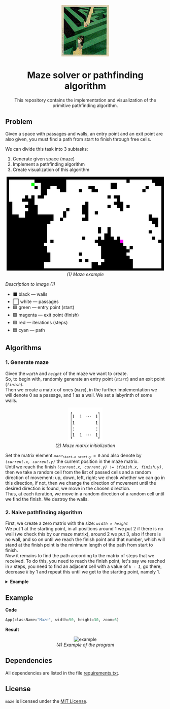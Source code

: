 <p align="center"><img src="/assets/logo.gif" alt="logo" width="150"></p>
<h1 align="center">Maze solver or pathfinding algorithm</h1>
<p align="center">This repository contains the implementation and visualization of the primitive pathfinding algorithm.</p>

<h2>Problem</h2>
<p>Given a space with passages and walls, an entry point and an exit point are also given, you must find a path from start to finish through free cells.</p>
<p>We can divide this task into 3 subtasks:
  <ol>
    <li>Generate given space (maze)</li>
    <li>Implement a pathfinding algorithm</li>
    <li>Create visualization of this algorithm</li>
  </ol>
</p>

<p align="center">
  <img src="/assets/maze_example.png" alt="maze_example"><br>
  <i>(1) Maze example</i>
</p>

<p><i>Description to image (1)</i><br>
<ul>
  <li>⬛ black — walls</li>
  <li>⬜ white — passages</li>
  <li>🟩 green — entry point (start)</li>
  <li>🟪 magenta — exit point (finish)</li>
  <li>🟥 red — iterations (steps)</li>
  <li>🟦 cyan — path</li>
</ul>
</p>

<h2>Algorithms</h2>
<h3>1. Generate maze</h3>
<p>Given the <code><i>width</i></code> and <code><i>height</i></code> of the maze we want to create.<br>
So, to begin with, randomly generate an entry point (<code><i>start</i></code>) and an exit point (<code><i>finish</i></code>).<br>
Then we create a matrix of ones (<code><i>maze</i></code>), in the further implementation we will denote 0 as a passage, and 1 as a wall. We set a labyrinth of some walls.</p>
<p align="center">
  <img src="/assets/matrix.png" alt="matrix_example"><br>
  <i>(2) Maze matrix initialization</i>
</p>
<p>Set the matrix element <code><i>maze<sub>start.x start.y</sub></i> = 0</code> and also denote by <code><i>(current.x, current.y)</sub></i></code> the current position in the maze matrix.<br>
Until we reach the finish <code><i>(current.x, current.y) != (finish.x, finish.y)</i></code>, then we take a random cell from the list of passed cells and a random direction of movement: up, down, left, right; we check whether we can go in this direction, if not, then we change the direction of movement until the desired direction is found, we move in the chosen direction.<br>
Thus, at each iteration, we move in a random direction of a random cell until we find the finish. We destroy the walls. 
</p>
<h3>2. Naive pathfinding algorithm</h3>
<p>First, we create a zero matrix with the size: <code><i>width × height</i></code><br>
We put 1 at the starting point, in all positions around 1 we put 2 if there is no wall (we check this by our maze matrix), around 2 we put 3, also if there is no wall, and so on until we reach the finish point and that number, which will stand at the finish point is the minimum length of the path from start to finish.<br>
Now it remains to find the path according to the matrix of steps that we received. To do this, you need to reach the finish point, let's say we reached in <code><i>k</i></code> steps, you need to find an adjacent cell with a value of <code><i>k - 1</i></code>, go there, decrease <code><i>k</i></code> by 1 and repeat this until we get to the starting point, namely 1.</p>
<details>
  <summary><b>Example</b></summary>
  <p align="center">
    <img src="/assets/maze_matrix.png" alt="maze_matrix_example"><br>
    <i>(3) Maze (10×10)</i>
  </p>
  <p>Maze matrix on the example of an image (3)</p>
<pre>
[
  [0, 0, 0, 0, 0,  0,  0,  0, 0, 0],
  [0, 0, 0, 0, 0, 10,  0,  0, 0, 0],
  [0, 0, 0, 0, 8,  9, 10,  0, 0, 0],
  [0, 0, 0, 0, 7,  0,  0,  0, 0, 0],
  [0, 0, 0, 7, 6,  0,  0,  0, 0, 0],
  [0, 0, 0, 6, 5,  4,  0,  0, 0, 0],
  [0, 0, 6, 5, 4,  3,  4,  0, 0, 0],
  [0, 6, 5, 0, 3,  2,  0,  0, 0, 0],
  [0, 5, 4, 3, 2,  1,  0,  0, 0, 0],
  [0, 0, 0, 0, 0,  0,  0,  0, 0, 0]
]</pre>
</details>

<h2>Example</h2>

<p><b>Code</b></p>

```python
App(className="Maze", width=50, height=30, zoom=6)
```

<p><b>Result</b></p>
<p align="center">
  <img src="/assets/example.gif" alt="example"><br>
  <i>(4) Example of the program</i>
</p>

<h2>Dependencies</h2>
<p>All dependencies are listed in the file <a href="/requirements.txt">requirements.txt</a>.</p>

<h2>License</h2>
<p><code>maze</code> is licensed under the <a href="/LICENSE">MIT License</a>.</p>
